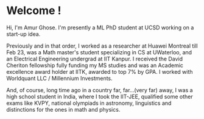 # Welcome !

Hi, I'm Amur Ghose. I'm presently a ML PhD student at UCSD working on a start-up idea.

Previously and in that order, I worked as a researcher at Huawei Montreal till Feb 23, was a Math master's student specializing in CS at UWaterloo, and an Electrical Engineering undergrad at IIT Kanpur. I received the David Cheriton fellowship fully funding my MS studies and was an Academic excellence award holder at IITK, awarded to top 7% by GPA. I worked with Worldquant LLC / Millennium Investments.

And, of course, long time ago in a country far, far...(very far) away, I was a high school student in India, where I took the IIT-JEE, qualified some other exams like KVPY, national olympiads in astronomy, linguistics and distinctions for the ones in math and physics.


